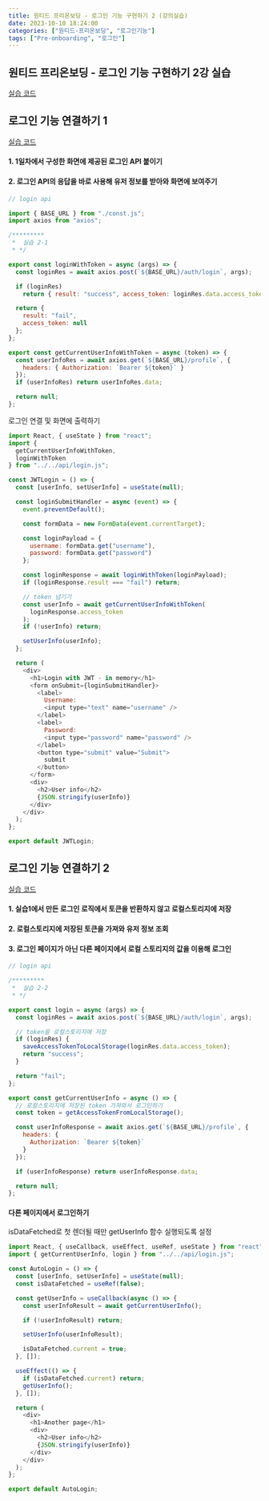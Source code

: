 ```yaml
---
title: 원티드 프리온보딩 - 로그인 기능 구현하기 2 (강의실습)
date: 2023-10-10 18:24:00
categories: ["원티드-프리온보딩", "로그인기능"]
tags: ["Pre-onboarding", "로그인"]
---
```


## 원티드 프리온보딩 - 로그인 기능 구현하기 2강 실습

[실습 코드](https://github.com/hyemin12/wanted-pre-onboarding-10-fe-q2/tree/master/src)

## 로그인 기능 연결하기 1

[실습 코드](https://github.com/hyemin12/wanted-pre-onboarding-10-fe-q2/tree/master/src/pages)

#### 1. 1일차에서 구성한 화면에 제공된 로그인 API 붙이기

#### 2. 로그인 API의 응답을 바로 사용해 유저 정보를 받아와 화면에 보여주기

```js
// login api

import { BASE_URL } from "./const.js";
import axios from "axios";

/*********
 *  실습 2-1
 * */

export const loginWithToken = async (args) => {
  const loginRes = await axios.post(`${BASE_URL}/auth/login`, args);

  if (loginRes)
    return { result: "success", access_token: loginRes.data.access_token };

  return {
    result: "fail",
    access_token: null
  };
};

export const getCurrentUserInfoWithToken = async (token) => {
  const userInfoRes = await axios.get(`${BASE_URL}/profile`, {
    headers: { Authorization: `Bearer ${token}` }
  });
  if (userInfoRes) return userInfoRes.data;

  return null;
};
```

로그인 연결 및 화면에 출력하기

```js
import React, { useState } from "react";
import {
  getCurrentUserInfoWithToken,
  loginWithToken
} from "../../api/login.js";

const JWTLogin = () => {
  const [userInfo, setUserInfo] = useState(null);

  const loginSubmitHandler = async (event) => {
    event.preventDefault();

    const formData = new FormData(event.currentTarget);

    const loginPayload = {
      username: formData.get("username"),
      password: formData.get("password")
    };

    const loginResponse = await loginWithToken(loginPayload);
    if (loginResponse.result === "fail") return;

    // token 넘기기
    const userInfo = await getCurrentUserInfoWithToken(
      loginResponse.access_token
    );
    if (!userInfo) return;

    setUserInfo(userInfo);
  };

  return (
    <div>
      <h1>Login with JWT - in memory</h1>
      <form onSubmit={loginSubmitHandler}>
        <label>
          Username:
          <input type="text" name="username" />
        </label>
        <label>
          Password:
          <input type="password" name="password" />
        </label>
        <button type="submit" value="Submit">
          submit
        </button>
      </form>
      <div>
        <h2>User info</h2>
        {JSON.stringify(userInfo)}
      </div>
    </div>
  );
};

export default JWTLogin;
```

## 로그인 기능 연결하기 2

[실습 코드](https://github.com/hyemin12/wanted-pre-onboarding-10-fe-q2/tree/master/src/pages)

#### 1. 실습1에서 만든 로그인 로직에서 토큰을 반환하지 않고 로컬스토리지에 저장

#### 2. 로컬스토리지에 저장된 토큰을 가져와 유저 정보 조회

#### 3. 로그인 페이지가 아닌 다른 페이지에서 로컬 스토리지의 값을 이용해 로그인

```js
// login api

/*********
 *  실습 2-2
 * */

export const login = async (args) => {
  const loginRes = await axios.post(`${BASE_URL}/auth/login`, args);

  // token을 로컬스토리지에 저장
  if (loginRes) {
    saveAccessTokenToLocalStorage(loginRes.data.access_token);
    return "success";
  }

  return "fail";
};

export const getCurrentUserInfo = async () => {
  // 로컬스토리지에 저장된 token 가져와서 로그인하기
  const token = getAccessTokenFromLocalStorage();

  const userInfoResponse = await axios.get(`${BASE_URL}/profile`, {
    headers: {
      Authorization: `Bearer ${token}`
    }
  });

  if (userInfoResponse) return userInfoResponse.data;

  return null;
};
```

#### 다른 페이지에서 로그인하기

isDataFetched로 첫 렌더될 때만 getUserInfo 함수 실행되도록 설정

```js
import React, { useCallback, useEffect, useRef, useState } from "react";
import { getCurrentUserInfo, login } from "../../api/login.js";

const AutoLogin = () => {
  const [userInfo, setUserInfo] = useState(null);
  const isDataFetched = useRef(false);

  const getUserInfo = useCallback(async () => {
    const userInfoResult = await getCurrentUserInfo();

    if (!userInfoResult) return;

    setUserInfo(userInfoResult);

    isDataFetched.current = true;
  }, []);

  useEffect(() => {
    if (isDataFetched.current) return;
    getUserInfo();
  }, []);

  return (
    <div>
      <h1>Another page</h1>
      <div>
        <h2>User info</h2>
        {JSON.stringify(userInfo)}
      </div>
    </div>
  );
};

export default AutoLogin;
```
